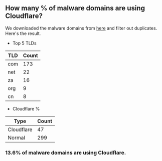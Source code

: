## How many % of malware domains are using Cloudflare?


We downloaded the malware domains from [here](https://urlhaus.abuse.ch) and filter out duplicates.
Here's the result.


[//]: # (start replacement)


- Top 5 TLDs

| TLD | Count |
| --- | --- |
| com | 173 |
| net | 22 |
| za | 16 |
| org | 9 |
| cn | 8 |


- Cloudflare %

| Type | Count |
| --- | --- |
| Cloudflare | 47 |
| Normal | 299 |


### 13.6% of malware domains are using Cloudflare.